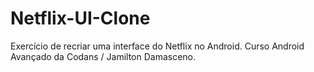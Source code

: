 # Netflix-UI-Clone
Exercício de recriar uma interface do Netflix no Android. Curso Android Avançado da Codans / Jamilton Damasceno.
